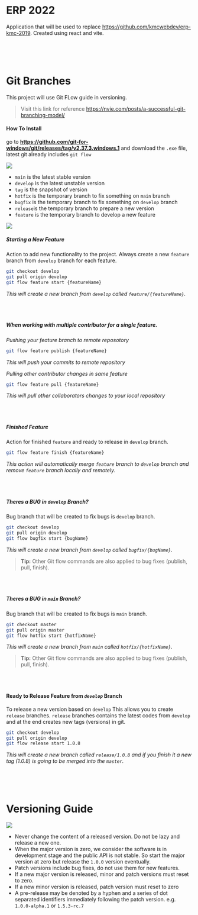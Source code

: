 # ERP 2022

Application that will be used to replace https://github.com/kmcwebdev/erp-kmc-2019. Created using react and vite.


<br>
<br>
<br>


# Git Branches
This project will use Git FLow guide in versioning. 
>Visit this link for reference https://nvie.com/posts/a-successful-git-branching-model/

#### How To Install  
go to **https://github.com/git-for-windows/git/releases/tag/v2.37.3.windows.1** and download the ```.exe``` file, latest git already includes ```git flow```

![](https://miro.medium.com/max/1050/1*8-zDz1s5Atux_yNW_mXmfg@2x.png)

-   `main`  is the latest stable version
-   `develop`  is the latest unstable version
-   `tag`  is the snapshot of version
-   `hotfix`  is the temporary branch to fix something on `main` branch
-   `bugfix`  is the temporary branch to fix something on `develop` branch
-   `release`is the temporary branch to prepare a new version
-   `feature`  is the temporary branch to develop a new feature

![](https://miro.medium.com/max/930/1*Fir6912RpKl8ix0oAUbIfQ.png) 

##### Starting a New Feature
Action to add new functionality to the project. Always create a new `feature` branch from `develop` branch for each feature.

```bash
git checkout develop  
git pull origin develop  
git flow feature start {featureName}
```
*This will create a new branch from `develop` called `feature/{featureName}`.*

<br>
<br>

##### When working with multiple contributor for a single feature.

 *Pushing your feature branch to remote reposotory*
 ```bash
 git flow feature publish {featureName}
 ```
 *This will push your commits to remote repository*
 
 *Pulling other contributor changes in same feature*
 ```bash
 git flow feature pull {featureName}
 ```
  *This will pull other collaborators changes to your local repository*
  
<br>
<br>

##### Finished Feature
Action for finished  `feature`  and ready to release in `develop` branch.

```bash
git flow feature finish {featureName}
```

*This action will automatically merge `feature` branch to `develop` branch and remove `feature` branch locally and remotely.*

<br>
<br>

##### Theres a BUG in *`develop`* Branch?  
Bug branch that will be created to fix bugs is `develop` branch.

```bash
git checkout develop  
git pull origin develop  
git flow bugfix start {bugName}
```
*This will create a new branch from `develop` called `bugfix/{bugName}`.*

>**Tip:** Other Git flow commands are also applied to bug fixes (publish, pull, finish).

<br>
<br>

##### Theres a BUG in *`main`* Branch?  
Bug branch that will be created to fix bugs is `main` branch.

```bash
git checkout master  
git pull origin master  
git flow hotfix start {hotfixName}
```
*This will create a new branch from `main` called `hotfix/{hotfixName}`.*

>**Tip:** Other Git flow commands are also applied to bug fixes (publish, pull, finish).

<br>
<br>

#### Ready to Release Feature from *`develop`* Branch
To release a new version based on `develop` This allows you to create `release` branches. `release` branches contains the latest codes from `develop` and at the end creates new tags (versions) in git.

```bash
git checkout develop  
git pull origin develop  
git flow release start 1.0.8
```

*This will create a new branch called `release/1.0.8` and if you finish it a new tag (1.0.8) is going to be merged into the `master`.*

<br>
<br>
<br>

# Versioning Guide

![](https://miro.medium.com/max/786/1*uVfJoHuFKGkAT0PX0nperQ.png)

- Never change the content of a released version. Do not be lazy and release a new one.
-   When the major version is zero, we consider the software is in development stage and the public API is not stable. So start the major version at zero but release the  `1.0.0`  version eventually.
-   Patch versions include bug fixes, do not use them for new features.
-   If a new major version is released, minor and patch versions must reset to zero.
-   If a new minor version is released, patch version must reset to zero
-   A pre-release may be denoted by a hyphen and a series of dot separated identifiers immediately following the patch version. e.g.  `1.0.0-alpha.1`  or  `1.5.3-rc.7`
